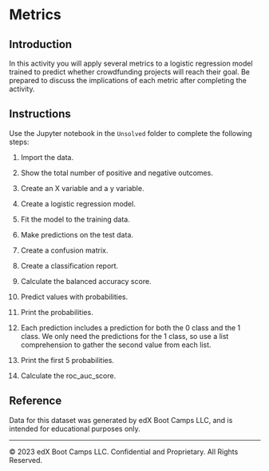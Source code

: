 # Metrics

## Introduction

In this activity you will apply several metrics to a logistic regression model trained to predict whether crowdfunding projects will reach their goal. Be prepared to discuss the implications of each metric after completing the activity.

## Instructions

Use the Jupyter notebook in the `Unsolved` folder to complete the following steps:

1. Import the data.

2. Show the total number of positive and negative outcomes.

3. Create an X variable and a y variable.

4. Create a logistic regression model.

5. Fit the model to the training data.

6. Make predictions on the test data.

7. Create a confusion matrix.

8. Create a classification report.

9. Calculate the balanced accuracy score.

10. Predict values with probabilities.

11. Print the probabilities.

12. Each prediction includes a prediction for both the 0 class and the 1 class. We only need the predictions for the 1 class, so use a list comprehension to gather the second value from each list.

13. Print the first 5 probabilities.

14. Calculate the roc_auc_score.

## Reference

Data for this dataset was generated by edX Boot Camps LLC, and is intended for educational purposes only.

---

© 2023 edX Boot Camps LLC. Confidential and Proprietary. All Rights Reserved.

